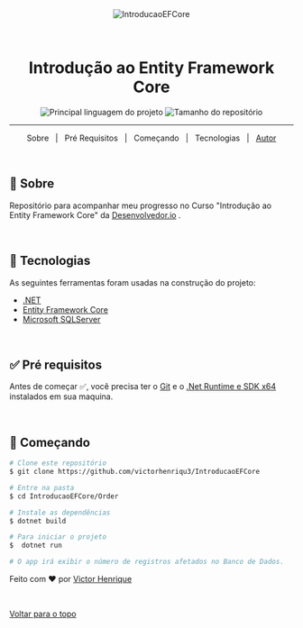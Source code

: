 <div align="center" id="top"> 
  <img src="https://desenvolvedor.io/images/EFCore.png" alt="IntroducaoEFCore" />

  &#xa0;

  <!-- <a href="https://IntroducaoEFCore.netlify.com">Demo</a> -->
</div>

<h1 align="center">Introdução ao Entity Framework Core</h1>

<p align="center">
  <img alt="Principal linguagem do projeto" src="https://img.shields.io/github/languages/top/victorhenriqu3/IntroducaoEFCore?color=56BEB8">
  <img alt="Tamanho do repositório" src="https://img.shields.io/github/repo-size/victorhenriqu3/IntroducaoEFCore?color=56BEB8">
</p>


<hr>

<p align="center">
  <a >Sobre</a> &#xa0; | &#xa0; 
  <a >Pré Requisitos</a> &#xa0; | &#xa0;
   <a >Começando</a> &#xa0; | &#xa0;
  <a >Tecnologias</a> &#xa0; | &#xa0;
  <a href="https://github.com/victorhenriqu3" target="_blank">Autor</a>
</p>

<br>

## 🎯 Sobre ##

Repositório para acompanhar meu progresso no Curso "Introdução ao Entity Framework Core" da [Desenvolvedor.io](https://desenvolvedor.io) .

<br>

## 🚀 Tecnologias ##

As seguintes ferramentas foram usadas na construção do projeto:

- [.NET](https://docs.microsoft.com/pt-br/dotnet/)
- [Entity Framework Core](https://docs.microsoft.com/pt-br/ef/core/)
- [Microsoft SQLServer](https://www.microsoft.com/pt-br/sql-server/sql-server-2019)

<br>

## ✅ Pré requisitos ##

Antes de começar ✅, você precisa ter o [Git](https://git-scm.com) e o [.Net Runtime e SDK x64](https://dotnet.microsoft.com/en-us/download) instalados em sua maquina.

<br>

## 🏁 Começando ##

```bash
# Clone este repositório
$ git clone https://github.com/victorhenriqu3/IntroducaoEFCore

# Entre na pasta
$ cd IntroducaoEFCore/Order

# Instale as dependências
$ dotnet build

# Para iniciar o projeto
$  dotnet run

# O app irá exibir o número de registros afetados no Banco de Dados.
```


Feito com ❤️ por <a href="https://github.com/victorhenriqu3" target="_blank">Victor Henrique</a>

&#xa0;

<a href="#top">Voltar para o topo</a>
